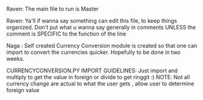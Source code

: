 Raven: The main file to run is Master

Raven: Ya'll if wanna say something can edit this file, to keep things organized. Don't put what u wanna say generally in comments UNLESS the comment is SPECIFIC to the function of the line

Naga : Self created Currency Conversion module is created so that one can import to convert the currencies quicker. Hopefully to be done in two weeks.

CURRENCYCONVERSION.PY IMPORT GUIDELINES:
Just import and multiply to get the value in foreign or divide to get ringgit :)
NOTE: Not all currency change are actual to what the user gets , allow user to determine foreign value  
